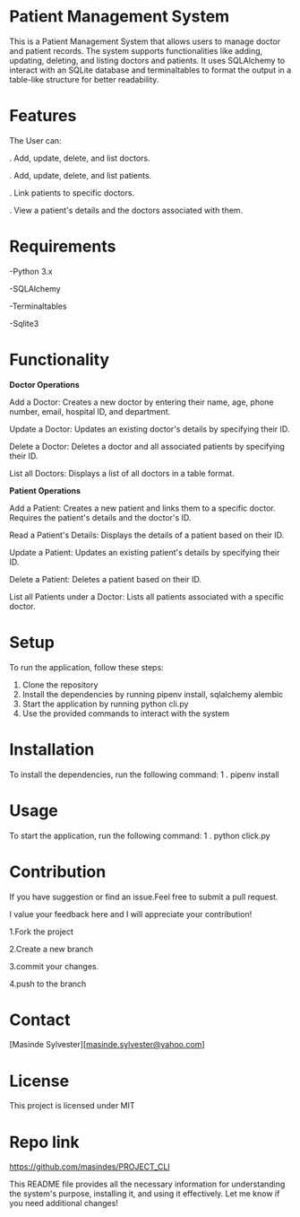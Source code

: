 
# **Patient Management System**
This is a Patient Management System that allows users to manage doctor and patient records. The system supports functionalities like adding, updating, deleting, and listing doctors and patients. It uses SQLAlchemy to interact with an SQLite database and terminaltables to format the output in a table-like structure for better readability.

# **Features**

The User can:

. Add, update, delete, and list doctors.

. Add, update, delete, and list patients.

. Link patients to specific doctors.

. View a patient's details and the doctors associated with them.

# **Requirements**

-Python 3.x

-SQLAlchemy

-Terminaltables

-Sqlite3

# **Functionality**

**Doctor Operations**

Add a Doctor: Creates a new doctor by entering their name, age, phone number, email, hospital ID, and department.

Update a Doctor: Updates an existing doctor's details by specifying their ID.

Delete a Doctor: Deletes a doctor and all associated patients by specifying their ID.

List all Doctors: Displays a list of all doctors in a table format.

**Patient Operations**

Add a Patient: Creates a new patient and links them to a specific doctor. Requires the patient's details and the doctor's ID.

Read a Patient's Details: Displays the details of a patient based on their ID.

Update a Patient: Updates an existing patient's details by specifying their ID.

Delete a Patient: Deletes a patient based on their ID.

List all Patients under a Doctor: Lists all patients associated with a specific doctor.


# **Setup**
To run the application, follow these steps:
1. Clone the repository
2. Install the dependencies by running pipenv install, sqlalchemy alembic 
3. Start the application by running python cli.py
4. Use the provided commands to interact with the system


# **Installation**
To install the dependencies, run the following command:
1 . pipenv  install
# **Usage**
To start the application, run the following command:
1 . python click.py


# **Contribution**
If you have suggestion or find an issue.Feel free to submit a pull request.

I value your feedback here and I will appreciate your contribution!

1.Fork the project

2.Create a new branch

3.commit your changes.

4.push to the branch
# **Contact**
[Masinde  Sylvester][masinde.sylvester@yahoo.com]

# **License**
This project is licensed under MIT


# **Repo link**

https://github.com/masindes/PROJECT_CLI


This README file provides all the necessary information for understanding the system's purpose, installing it, and using it effectively. Let me know if you need additional changes!
